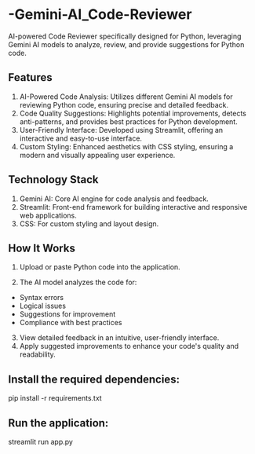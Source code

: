 # -Gemini-AI_Code-Reviewer
AI-powered Code Reviewer specifically designed for Python, leveraging Gemini AI models to analyze, review, and provide suggestions for Python code.

## Features
1. AI-Powered Code Analysis: Utilizes different Gemini AI models for reviewing Python code, ensuring precise and detailed feedback.
2. Code Quality Suggestions: Highlights potential improvements, detects anti-patterns, and provides best practices for Python development.
3. User-Friendly Interface: Developed using Streamlit, offering an interactive and easy-to-use interface.
4. Custom Styling: Enhanced aesthetics with CSS styling, ensuring a modern and visually appealing user experience.

## Technology Stack
1. Gemini AI: Core AI engine for code analysis and feedback.
2. Streamlit: Front-end framework for building interactive and responsive web applications.
3. CSS: For custom styling and layout design.

## How It Works
1. Upload or paste Python code into the application.
  
2. The AI model analyzes the code for:
* Syntax errors
* Logical issues
* Suggestions for improvement
* Compliance with best practices

3. View detailed feedback in an intuitive, user-friendly interface.
4. Apply suggested improvements to enhance your code's quality and readability.

## Install the required dependencies:
pip install -r requirements.txt

## Run the application:
streamlit run app.py
